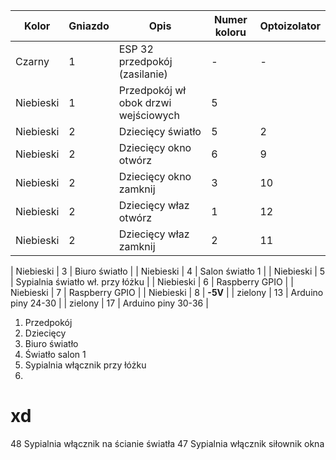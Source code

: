 | Kolor | Gniazdo | Opis | Numer koloru | Optoizolator |
| ----- | ------- | ---- | ---- | ---- |
| Czarny    | 1  | ESP 32 przedpokój (zasilanie)| - | - |
| Niebieski | 1  | Przedpokój wł obok drzwi wejściowych | 5 | | 1 |
| Niebieski | 2  | Dziecięcy światło | 5 | 2 |
| Niebieski | 2  | Dziecięcy okno otwórz | 6 | 9 |
| Niebieski | 2  | Dziecięcy okno zamknij | 3 | 10 |
| Niebieski | 2  | Dziecięcy właz otwórz | 1 | 12 |
| Niebieski | 2  | Dziecięcy właz zamknij | 2 | 11 |

| Niebieski | 3  | Biuro światło |
| Niebieski | 4  | Salon światło 1 |
| Niebieski | 5  | Sypialnia światło wł. przy łóżku |
| Niebieski | 6  | Raspberry GPIO |
| Niebieski | 7  | Raspberry GPIO |
| Niebieski | 8  | **-5V** |
| zielony | 13 | Arduino piny 24-30 |
| zielony | 17 | Arduino piny 30-36 |

1. Przedpokój
2. Dziecięcy
3. Biuro światło
4. Światło salon 1
5. Sypialnia włącznik przy łóżku
6.


# xd
48  Sypialnia włącznik na ścianie światła
47  Sypialnia włącznik siłownik okna